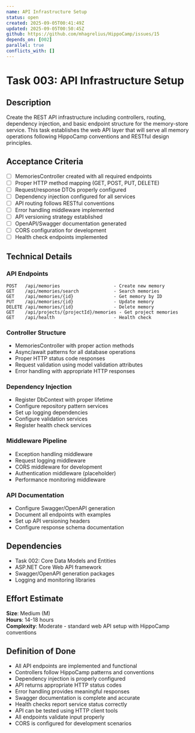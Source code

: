 ```yaml
---
name: API Infrastructure Setup
status: open
created: 2025-09-05T00:41:49Z
updated: 2025-09-05T00:50:45Z
github: https://github.com/mhagrelius/HippoCamp/issues/15
depends_on: [002]
parallel: true
conflicts_with: []
---
```


# Task 003: API Infrastructure Setup

## Description
Create the REST API infrastructure including controllers, routing, dependency injection, and basic endpoint structure for the memory-store service. This task establishes the web API layer that will serve all memory operations following HippoCamp conventions and RESTful design principles.

## Acceptance Criteria
- [ ] MemoriesController created with all required endpoints
- [ ] Proper HTTP method mapping (GET, POST, PUT, DELETE)
- [ ] Request/response DTOs properly configured
- [ ] Dependency injection configured for all services
- [ ] API routing follows RESTful conventions
- [ ] Error handling middleware implemented
- [ ] API versioning strategy established
- [ ] OpenAPI/Swagger documentation generated
- [ ] CORS configuration for development
- [ ] Health check endpoints implemented

## Technical Details

### API Endpoints
```
POST   /api/memories                    - Create new memory
GET    /api/memories/search             - Search memories
GET    /api/memories/{id}               - Get memory by ID
PUT    /api/memories/{id}               - Update memory
DELETE /api/memories/{id}               - Delete memory
GET    /api/projects/{projectId}/memories - Get project memories
GET    /api/health                      - Health check
```

### Controller Structure
- MemoriesController with proper action methods
- Async/await patterns for all database operations
- Proper HTTP status code responses
- Request validation using model validation attributes
- Error handling with appropriate HTTP responses

### Dependency Injection
- Register DbContext with proper lifetime
- Configure repository pattern services
- Set up logging dependencies
- Configure validation services
- Register health check services

### Middleware Pipeline
- Exception handling middleware
- Request logging middleware
- CORS middleware for development
- Authentication middleware (placeholder)
- Performance monitoring middleware

### API Documentation
- Configure Swagger/OpenAPI generation
- Document all endpoints with examples
- Set up API versioning headers
- Configure response schema documentation

## Dependencies
- Task 002: Core Data Models and Entities
- ASP.NET Core Web API framework
- Swagger/OpenAPI generation packages
- Logging and monitoring libraries

## Effort Estimate
**Size**: Medium (M)  
**Hours**: 14-18 hours  
**Complexity**: Moderate - standard web API setup with HippoCamp conventions

## Definition of Done
- All API endpoints are implemented and functional
- Controllers follow HippoCamp patterns and conventions
- Dependency injection is properly configured
- API returns appropriate HTTP status codes
- Error handling provides meaningful responses
- Swagger documentation is complete and accurate
- Health checks report service status correctly
- API can be tested using HTTP client tools
- All endpoints validate input properly
- CORS is configured for development scenarios
